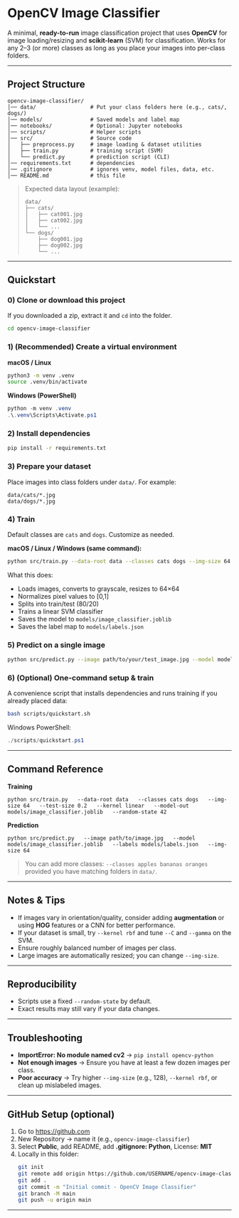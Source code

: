 # OpenCV Image Classifier 

A minimal, **ready-to-run** image classification project that uses **OpenCV** for image loading/resizing and **scikit-learn** (SVM) for classification. Works for any 2–3 (or more) classes as long as you place your images into per-class folders.

---

## Project Structure

```
opencv-image-classifier/
│── data/                 # Put your class folders here (e.g., cats/, dogs/)
│── models/               # Saved models and label map
│── notebooks/            # Optional: Jupyter notebooks
│── scripts/              # Helper scripts
│── src/                  # Source code
│   ├── preprocess.py     # image loading & dataset utilities
│   ├── train.py          # training script (SVM)
│   └── predict.py        # prediction script (CLI)
│── requirements.txt      # dependencies
│── .gitignore            # ignores venv, model files, data, etc.
│── README.md             # this file
```

> Expected data layout (example):
>
> ```
> data/
> ├── cats/
> │   ├── cat001.jpg
> │   ├── cat002.jpg
> │   └── ...
> └── dogs/
>     ├── dog001.jpg
>     ├── dog002.jpg
>     └── ...
> ```

---

## Quickstart

### 0) Clone or download this project
If you downloaded a zip, extract it and `cd` into the folder.

```bash
cd opencv-image-classifier
```

### 1) (Recommended) Create a virtual environment

**macOS / Linux**
```bash
python3 -m venv .venv
source .venv/bin/activate
```

**Windows (PowerShell)**
```powershell
python -m venv .venv
.\.venv\Scripts\Activate.ps1
```

### 2) Install dependencies

```bash
pip install -r requirements.txt
```

### 3) Prepare your dataset
Place images into class folders under `data/`. For example:
```
data/cats/*.jpg
data/dogs/*.jpg
```

### 4) Train
Default classes are `cats` and `dogs`. Customize as needed.

**macOS / Linux / Windows (same command):**
```bash
python src/train.py --data-root data --classes cats dogs --img-size 64 --model-out models/image_classifier.joblib
```

What this does:
- Loads images, converts to grayscale, resizes to 64×64
- Normalizes pixel values to [0,1]
- Splits into train/test (80/20)
- Trains a linear SVM classifier
- Saves the model to `models/image_classifier.joblib`
- Saves the label map to `models/labels.json`

### 5) Predict on a single image

```bash
python src/predict.py --image path/to/your/test_image.jpg --model models/image_classifier.joblib --labels models/labels.json --img-size 64
```

### 6) (Optional) One-command setup & train
A convenience script that installs dependencies and runs training if you already placed data:
```bash
bash scripts/quickstart.sh
```
Windows PowerShell:
```powershell
./scripts/quickstart.ps1
```

---

## Command Reference

**Training**
```
python src/train.py   --data-root data   --classes cats dogs   --img-size 64   --test-size 0.2   --kernel linear   --model-out models/image_classifier.joblib   --random-state 42
```

**Prediction**
```
python src/predict.py   --image path/to/image.jpg   --model models/image_classifier.joblib   --labels models/labels.json   --img-size 64
```

> You can add more classes: `--classes apples bananas oranges` provided you have matching folders in `data/`.

---

## Notes & Tips

- If images vary in orientation/quality, consider adding **augmentation** or using **HOG** features or a CNN for better performance.
- If your dataset is small, try `--kernel rbf` and tune `--C` and `--gamma` on the SVM.
- Ensure roughly balanced number of images per class.
- Large images are automatically resized; you can change `--img-size`.

---

## Reproducibility

- Scripts use a fixed `--random-state` by default.
- Exact results may still vary if your data changes.

---

## Troubleshooting

- **ImportError: No module named cv2** → `pip install opencv-python`
- **Not enough images** → Ensure you have at least a few dozen images per class.
- **Poor accuracy** → Try higher `--img-size` (e.g., 128), `--kernel rbf`, or clean up mislabeled images.

---

## GitHub Setup (optional)

1. Go to https://github.com
2. New Repository → name it (e.g., `opencv-image-classifier`)
3. Select **Public**, add README, add **.gitignore: Python**, License: **MIT**
4. Locally in this folder:
   ```bash
   git init
   git remote add origin https://github.com/USERNAME/opencv-image-classifier.git
   git add .
   git commit -m "Initial commit - OpenCV Image Classifier"
   git branch -M main
   git push -u origin main
   ```

---

